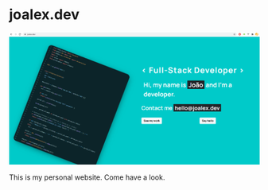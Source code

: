 # joalex.dev

<p align="center">
    <img src="https://github.com/j-000/joalex.dev/blob/master/static/imgs/mywebsite.png" />
</p>


This is my personal website. Come have a look.
